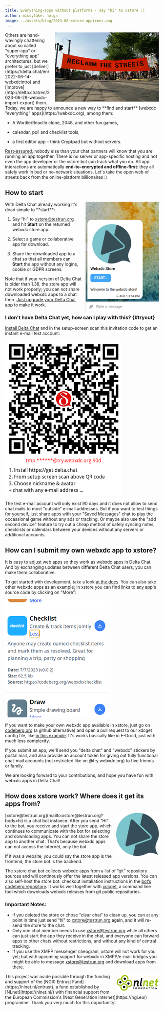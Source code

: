 ```yaml
---
title: Everything-apps without platforms - say "hi" to xstore :)
author: missytake, holga
image: ../assets/blog/2023-08-xstore-appicons.png
---
```



<img src="../assets/blog/reclaim-the-streets.jpg" width="340" style="float:right; margin-left:1em;" />  
Others are hand-wavingly chattering about so called "super-app" or "everything app" architectures, 
but we prefer to just [deliver](https://delta.chat/en/2022-06-14-webxdcintro)
and [improve](http://delta.chat/en/2023-06-28-webxdc-import-export) them.
Today, we are happy to announce a new way to **find and start** 
[webxdc "everything" apps](https://webxdc.org), among them: 

- A Wordle/Reactle clone, 2048, and other fun games,

- calendar, poll and checklist tools,

- a first editor app – think Cryptpad but without servers. 

[Rest-assured](https://delta.chat/en/2023-05-22-webxdc-security), 
nobody else than your chat partners will know 
that you are running an app together.
There is no server or app-specific hosting and
not even the app developer or the xstore bot can track what you do. 
All app interactions are automatically **end-to-encrypted
and offline-first**: they all safely work in bad or no-network situations. 
Let's take the open web of streets back from the online-platform billionaires :) 

## How to start

<img src="../assets/blog/2023-08-xstore-start.png" width="240" style="float:right; margin-left:1em;" />  
With Delta Chat already working it's dead simple to **start**:

1. Say "hi" to [xstore@testrun.org](mailto:xstore@testrun.org?body=hi)
   and hit **Start** on the returned webxdc store app. 

2. Select a game or collaborative app for download.

3. Share the downloaded app to a chat so that all members 
   can **Start** the app without any logins, cookie or GDPR screens.

Note that if your version of Delta Chat is older than 1.38,
the store app will not work properly;
you can not share downloaded webxdc apps to a chat then.
[Just upgrade your Delta Chat app](download)
to make it work.

### I don't have Delta Chat yet, how can I play with this?  {#tryout}

[Install Delta Chat](https://get.delta.chat) and in the setup-screen 
scan this invitation code to get an instant e-mail test account: 

[![A QR invite code to get a limited e-mail account at try.webxdc.org.](../assets/blog/try-webxdc-token.png)](DCACCOUNT:https://mailadm.try.webxdc.org/?t=90d_f7v5c5xrtntpkqe&n=try90d)

The test e-mail account will only exist 90 days
and it does not allow to send chat mails to most "outside" e-mail addresses. 
But if you want to test things for yourself,
just share apps with your "Saved Messages" chat to play
the occassional game without any ads or tracking. 
Or maybe also use the "add second device" feature 
to try out a cheap method of safely syncing notes, 
checklists or calendars between your devices
without any servers or additional accounts. 


## How can I submit my own webxdc app to xstore?

It is easy to adjust web apps
so they work as webxdc apps in Delta Chat.
And by exchanging updates between different Delta Chat users,
you can make them collaborative.

To get started with development,
take a look [at the docs](https://docs.webxdc.org/).
You can also take other webxdc apps as an example;
in xstore you can find links to any app's source code
by clicking on "More":

![Details of the checklist app, it shows a description, date, file size, and link to source code.](../assets/blog/2023-08-xstore-more.png)

If you want to make your own webxdc app available in xstore,
just go on [codeberg.org](https://codeberg.org/webxdc/xdcget)
(a github alternative)
and open a pull request to our xdcget config file,
like [in this example](https://codeberg.org/webxdc/xdcget/pulls/50).
It's works basically like in F-Droid,
just with much less complexity.

If you submit an app,
we'll send you "delta chat" and "webxdc" stickers by postal mail,
and also provide an account token
for giving out fully functional chat-mail accounts
(not restricted like on @try.webxdc.org)
to five friends or family.

We are looking forward to your contributions,
and hope you have fun with webxdc apps in Delta Chat!


## How does xstore work? Where does it get its apps from? 

<img src="../assets/logos/store.png" width="140" style="float:right; margin-left:1em;" />  
[xstore@testrun.org](mailto:xstore@testrun.org?body=hi) is a chat bot instance.
After you send “Hi” to the bot,
you receive and start the store app,
which continues to communicate with the bot
for selecting and downloading apps.
You can not share the store app
to another chat.
That’s because
webxdc apps can not access the Internet,
only the bot.

If it was a website,
you could say
the store app is the frontend,
the store bot is the backend.

The xstore chat bot
collects webxdc apps from a list of “git” repository sources
and will continously offer the latest released app versions.
You can also self-host the store bot:
checkout installation instructions
in the [bot’s codeberg repository](https://codeberg.org/webxdc/store/).
It works well together with [xdcget](https://codeberg.org/webxdc/xdcget/),
a command line tool
which downloads webxdc releases
from git public repositories. 

### Important Notes:

- If you deleted the store or
  chose "clear chat" to clean up,
  you can at any point in time just send "hi"
  to [xstore@testrun.org](mailto:xstore@testrun.org?body=hi) again,
  and it will re-send the store to the chat.
- Only one chat member needs to use xstore@testrun.org while
all others can just start the app they receive in the chat, 
and everyone can forward apps to other chats without restrictions,
and without any kind of central tracking. 
- If you use the XMPP messenger cheogram,
  xstore will not work for you yet;
  but with upcoming support for webxdc in XMPP/e-mail bridges
  you might be able to message [xstore@testrun.org](mailto:xstore@testrun.org?body=hi)
  and download apps from there.

<img alt="NLNet Logo" src="../assets/logos/logo_nlnet.svg" width="140" style="float:right; margin-left:1em;" />  
This project was made possible
through the funding and support
of the [NGI0 Entrust Fund](https://nlnet.nl/entrust),
a fund established by [NLnet](https://nlnet.nl/)
with financial support
from the European Commission's [Next Generation Internet](https://ngi.eu/) programme.
Thank you very much for this opportunity!

